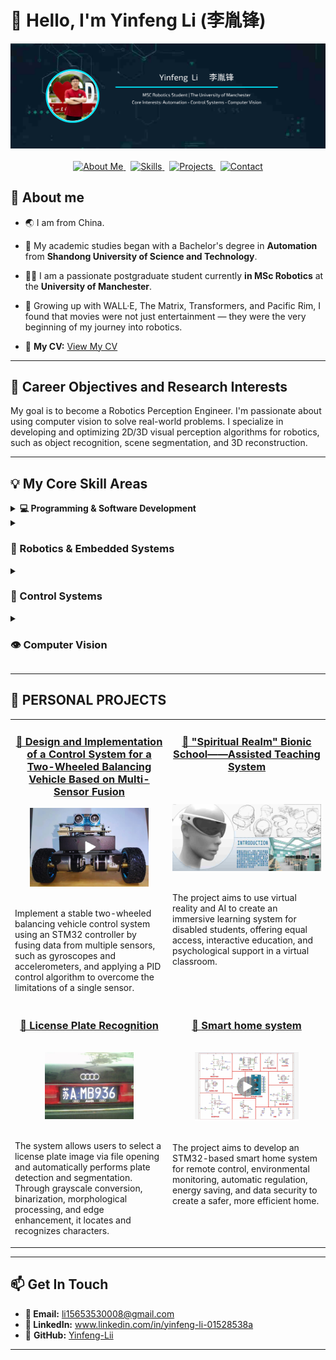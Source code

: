 # 👋 Hello, I'm Yinfeng Li (李胤锋)
<div align="center">
  <img src="https://raw.githubusercontent.com/Yinfeng-Lii/image/main/fs.png" alt="Yinfeng Li's Personal Header Banner">
</div>
<div align="center">
  <br>
  <a href="#about-me">
    <img src="https://img.shields.io/badge/-About%20Me-555?style=for-the-badge&logo=user&logoColor=white" alt="About Me"/>
  </a>&nbsp;
  <a href="#skills">
    <img src="https://img.shields.io/badge/-Core%20Skills-555?style=for-the-badge&logo=cogs&logoColor=white" alt="Skills"/>
  </a>&nbsp;
  <a href="#projects">
    <img src="https://img.shields.io/badge/-Projects-555?style=for-the-badge&logo=rocket&logoColor=white" alt="Projects"/>
  </a>&nbsp;
  <a href="#contact">
    <img src="https://img.shields.io/badge/-Contact-555?style=for-the-badge&logo=envelope&logoColor=white" alt="Contact"/>
  </a>
  <br>
</div>

<a name="about-me"></a>
## 👋 About me 
 
- :earth_asia: I am from China.

- :school: My academic studies began with a Bachelor's degree in **Automation** from **Shandong University of Science and Technology**.

- :man_student: I am a passionate postgraduate student currently **in MSc  Robotics** at the **University of Manchester**. 

- :microscope: Growing up with WALL·E, The Matrix, Transformers, and Pacific Rim, I found that movies were not just entertainment — they were the very beginning of my journey into robotics.

- 📄 **My CV:** [View My CV](https://github.com/Yinfeng-Lii/CV/blob/0d54848cf710fa66252ed376c14f5198be8a1158/YinfengLI-cv.pdf)

---
<a name="career"></a>
## 🚀 Career Objectives and Research Interests

 My goal is to become a Robotics Perception Engineer. I'm passionate about using computer vision to solve real-world problems. I specialize in developing and optimizing 2D/3D visual perception algorithms for robotics, such as object recognition, scene segmentation, and 3D reconstruction.

---
<a name="skills"></a>
## 💡 My Core Skill Areas

<details>
  <summary><strong>💻 Programming & Software Development</strong></summary>
  <p>
   <a href="#"><img src="https://img.shields.io/badge/python-3670A0?style=for-the-badge&logo=python&logoColor=ffdd54" height="60" alt="Python"></a>
  <a href="#"><img src="https://img.shields.io/badge/c%23-%23239120.svg?style=for-the-badge&logo=csharp&logoColor=white" height="60" alt="C#"></a>
  <a href="#"><img src="https://img.shields.io/badge/Matplotlib-%23ffffff.svg?style=for-the-badge&logo=Matplotlib&logoColor=black" height="60" alt="MATLAB"></a>
  <a href="#"><img src="https://img.shields.io/badge/opencv-%23white.svg?style=for-the-badge&logo=opencv&logoColor=white" height="60" alt="OpenCV"></a>
  <a href="#"><img src="https://img.shields.io/badge/jupyter-%23FA0F00.svg?style=for-the-badge&logo=jupyter&logoColor=white" height="60" alt="Jupyter Notebook"></a>
  <a href="#"><img src="https://img.shields.io/badge/latex-%23008080.svg?style=for-the-badge&logo=latex&logoColor=white" height="60" alt="LaTeX"></a>
  <a href="#"><img src="https://img.shields.io/badge/Alpine_Linux-%230D597F.svg?style=for-the-badge&logo=alpine-linux&logoColor=white" height="60" alt="Linux"></a>
    <a href="#"><img src="https://img.shields.io/badge/java-%23ED8B00.svg?style=for-the-badge&logo=openjdk&logoColor=white" height="60" alt="Java"></a>
    <a href="#"><img src="https://img.shields.io/badge/c-%2300599C.svg?style=for-the-badge&logo=c&logoColor=white" height="60" alt="C"></a>
    <a href="#"><img src="https://img.shields.io/badge/Visual%20Studio%20Code-0078d7.svg?style=for-the-badge&logo=visual-studio-code&logoColor=white" height="60" alt="Visual Studio Code"></a>
     <a href="#"><img src="https://img.shields.io/badge/github-%23121011.svg?style=for-the-badge&logo=github&logoColor=white" height="60" alt="GitHub"></a>
     <a href="#"><img src="https://img.shields.io/badge/Amazon%20DynamoDB-4053D6?style=for-the-badge&logo=Amazon%20DynamoDB&logoColor=white" height="60" alt="Amazon DynamoDB"></a>
  </p>
</details>

<details>
  <summary>
    <h3>🤖 Robotics & Embedded Systems</h3>
  </summary>
  <p>
    - Experience with ROS1. <br>
    - Programming in Microcontrollers (ARM, STM32). <br>
    - Using Keil MDK for embedded systems.
  </p>
</details>

<details>
  <summary>
    <h3>🧠 Control Systems</h3>
  </summary>
  <p>
    - <strong>Algorithm Design:</strong> PID, State-Space, LQR. <br>
    - <strong>Intelligent Control:</strong> Fuzzy Logic and Neural Networks . <br>
    - <strong>Simulation:</strong> Using of MATLAB & Simulink for system modeling.
  </p>
</details>

<details>
  <summary>
    <h3>👁️ Computer Vision</h3>
  </summary>
  <p>
    - Using OpenCV for Image processing and analysis. <br>
    - Through CAD & AutoCAD for mechanical design. <br>
    - Experience with Circuit Simulation.
  </p>
</details>

---
<a name="projects"></a>
## 🔬 PERSONAL PROJECTS

<table width="100%">
  <!-- Balance vehicle -->
    <td width="50%" valign="top">
      <!-- 标题链接到 GitHub 仓库 -->
      <h3 align="center">
    <a href="https://github.com/Yinfeng-Lii/balance-vehicle" target="_blank">
      🔗 Design and Implementation of a Control System for a Two-Wheeled Balancing Vehicle Based on Multi-Sensor Fusion
    </a>
  </h3>
      <a href="https://youtu.be/XHd4n2JKx90" target="_blank">
    <div align="center">
      <img src="https://raw.githubusercontent.com/Yinfeng-Lii/image/main/balance.png" width="80%" alt="Balance vehicle project demo"/>
    </div>
  </a>
      <br />
  <p align="left">
    Implement a stable two-wheeled balancing vehicle control system using an STM32 controller by fusing data from multiple sensors, such as gyroscopes and accelerometers, and applying a PID control algorithm to overcome the limitations of a single sensor.
  </p>
    </td>
    <!-- 动作捕捉项目 -->
   <td width="50%" valign="top">
      <h3 align="center">
        <a href="https://github.com/Yinfeng-Lii/assisted-teaaching-system" target="_blank">
        🔗 "Spiritual Realm" Bionic School——Assisted Teaching System
        </a>
      </h3>
      <br>
  <br>
      <a href="https://github.com/Yinfeng-Lii/assisted-teaaching-system/tree/main/lj/material" target="_blank">
        <div align="center">
          <img src="https://raw.githubusercontent.com/Yinfeng-Lii/image/main/图片1.jpg" width="100%" alt="New Project 3"/>
        </div>
      </a>
      <br />
      <p align="left">
        The project aims to use virtual reality and AI to create an immersive learning system for disabled students, offering equal access, interactive education, and psychological support in a virtual classroom.
      </p>
    </td>
  
  </tr>

  <tr>
    <!-- 项目三: 新项目 -->
     <td width="50%" valign="top">
      <h3 align="center">
        <a href="https://github.com/Yinfeng-Lii/License-Plate-Recognition" target="_blank">
      🔗 License Plate Recognition
        </a>
      </h3>
      <br />
      <div align="center">
      <img src="https://raw.githubusercontent.com/Yinfeng-Lii/image/main/car1.jpg" width="60%" alt="License Plate Recognition"/>
      </div>
      </a>
      <br />
      <p align="left">
       The system allows users to select a license plate image via file opening and automatically performs plate detection and segmentation. Through grayscale conversion, binarization, morphological processing, and edge enhancement, it locates and recognizes characters. 
      </p>
    </td>
    <!-- 项目四: 新项目 -->
    <td width="50%" valign="top">
      <h3 align="center">
        <a href="https://github.com/Yinfeng-Lii/Smart-home" target="_blank">
        🔗 Smart home system
        </a>
      </h3>
       <br>
      <a href="https://youtube.com/shorts/R5R-DXSckO8" target="_blank">
        <div align="center">
          <img src="https://raw.githubusercontent.com/Yinfeng-Lii/image/main/smart home.png" width="70%" alt="New Project 4"/>
        </div>
      </a>
      <br />
      <p align="left">
        The project aims to develop an STM32-based smart home system for remote control, environmental monitoring, automatic regulation, energy saving, and data security to create a safer, more efficient home.
      </p>
    </td>
  </tr>
  
</table>

---
<a name="contact"></a>
## 📫 Get In Touch


- **📧 Email:** [li15653530008@gmail.com](mailto:li15653530008@gmail.com)
- **💼 LinkedIn:** www.linkedin.com/in/yinfeng-li-01528538a
- 🐙 **GitHub:** [Yinfeng-Lii](https://github.com/Yinfeng-Lii)

</div>

---

